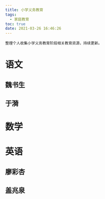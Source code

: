 ```yaml
---
title: 小学义务教育
tags:
  - 家庭教育
toc: true
date: 2021-03-26 16:46:26
---
```

	整理个人收集小学义务教育阶段相关教育资源，持续更新。
<!--more-->
# 语文
## 魏书生
## 于漪
# 数学
# 英语
## 廖彩杏
## 盖兆泉
